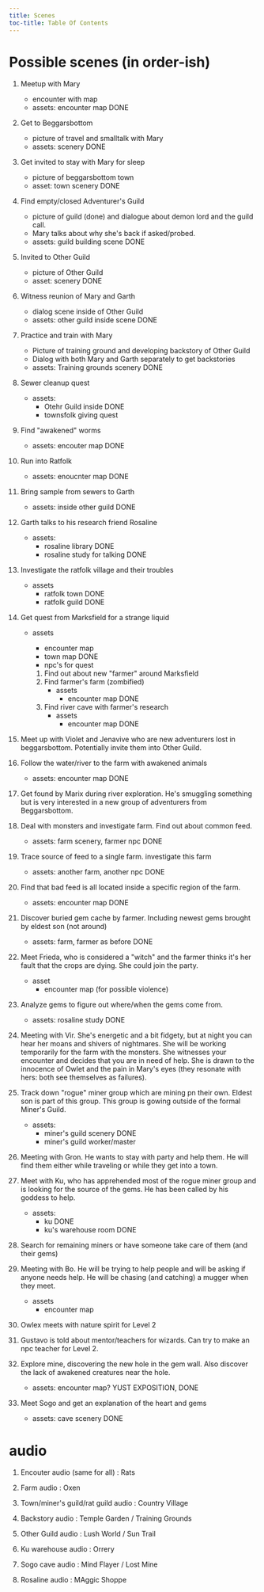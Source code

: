 ```yaml
---
title: Scenes
toc-title: Table Of Contents
---
```


# Possible scenes (in order-ish)

1. Meetup with Mary
   - encounter with map
   - assets: encounter map DONE

1. Get to Beggarsbottom
   - picture of travel and smalltalk with Mary
   - assets: scenery DONE

1. Get invited to stay with Mary for sleep
   - picture of beggarsbottom town
   - asset: town scenery DONE

1. Find empty/closed Adventurer's Guild
   - picture of guild (done) and dialogue about demon lord and the guild call.
   - Mary talks about why she's back if asked/probed.
   - assets: guild building scene DONE

1. Invited to Other Guild
   - picture of Other Guild
   - asset: scenery DONE

1. Witness reunion of Mary and Garth
   - dialog scene inside of Other Guild
   - assets: other guild inside scene DONE

1. Practice and train with Mary
   - Picture of training ground and developing backstory of Other Guild
   - Dialog with both Mary and Garth separately to get backstories
   - assets: Training grounds scenery DONE

1. Sewer cleanup quest
   - assets:
	 - Otehr Guild inside DONE
	 - townsfolk giving quest

1. Find "awakened" worms
   - assets: encouter map DONE

1. Run into Ratfolk
   - assets: enoucnter map DONE

1. Bring sample from sewers to Garth
   - assets: inside other guild DONE

1. Garth talks to his research friend Rosaline
   - assets: 
	 - rosaline library DONE
	 - rosaline study for talking DONE

1. Investigate the ratfolk village and their troubles
   - assets
	 - ratfolk town DONE
	 - ratfolk guild DONE
	 
1. Get quest from Marksfield for a strange liquid
   - assets
	 - encounter map
	 - town map DONE
	 - npc's for quest
	 
	 1. Find out about new "farmer" around Marksfield
	 1. Find farmer's farm (zombified)
		 - assets
			 - encounter map DONE
	 1. Find river cave with farmer's research
		 - assets
			 - encounter map DONE
	 
1. Meet up with Violet and Jenavive who are new adventurers lost in beggarsbottom. Potentially invite them into Other Guild.

1. Follow the water/river to the farm with awakened animals
   - assets: encounter map DONE
   
1. Get found by Marix during river exploration. He's smuggling something but is very interested in a new group of adventurers from Beggarsbottom.

1. Deal with monsters and investigate farm. Find out about common feed.
   - assets: farm scenery, farmer npc DONE

1. Trace source of feed to a single farm. investigate this farm
   - assets: another farm, another npc DONE

1. Find that bad feed is all located inside a specific region of the farm.
   - assets: encounter map DONE

1. Discover buried gem cache by farmer. Including newest gems brought by eldest son (not around)
   - assets: farm, farmer as before DONE
   
1. Meet Frieda, who is considered a "witch" and the farmer thinks it's her fault that the crops are dying. She could join the party.
   - asset
	 - encounter map (for possible violence)

1. Analyze gems to figure out where/when the gems come from.
   - assets: rosaline study DONE
   
1. Meeting with Vir. She's energetic and a bit fidgety, but at night you can hear her moans and shivers of nightmares. She will be working temporarily for the farm with the monsters. She witnesses your encounter and decides that you are in need of help. She is drawn to the innocence of Owlet and the pain in Mary's eyes (they resonate with hers: both see themselves as failures).

1. Track down "rogue" miner group which are mining pn their own. Eldest son is part of this group. This group is gowing outside of the formal Miner's Guild.
   - assets: 
	 - miner's guild scenery DONE
	 - miner's guild worker/master
	 
1. Meeting with Gron. He wants to stay with party and help them. He will find them either while traveling or while they get into a town.

1. Meet with Ku, who has apprehended most of the rogue miner group and is looking for the source of the gems. He has been called by his goddess to help.
   - assets:
	 - ku DONE
	 - ku's warehouse room DONE
	 
1. Search for remaining miners or have someone take care of them (and their gems)

1. Meeting with Bo. He will be trying to help people and will be asking if anyone needs help. He will be chasing (and catching) a mugger when they meet.
   - assets
	 - encounter map

1. Owlex meets with nature spirit for Level 2

1. Gustavo is told about mentor/teachers for wizards. Can try to make an npc teacher for Level 2.

1. Explore mine, discovering the new hole in the gem wall. Also discover the lack of awakened creatures near the hole.
   - assets: encounter map? YUST EXPOSITION, DONE

1. Meet Sogo and get an explanation of the heart and gems
   - assets: cave scenery DONE


# audio 

1. Encouter audio (same for all) : Rats

1. Farm audio : Oxen

1. Town/miner's guild/rat guild audio : Country Village

1. Backstory audio : Temple Garden / Training Grounds

1. Other Guild audio : Lush World / Sun Trail

1. Ku warehouse audio : Orrery

1. Sogo cave audio : Mind Flayer / Lost Mine

1. Rosaline audio : MAggic Shoppe
